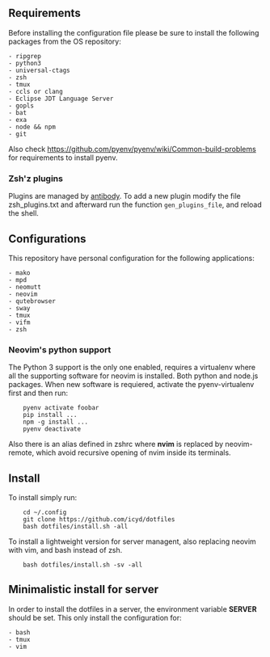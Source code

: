 ## Requirements

Before installing the configuration file please be sure to install the following packages from the OS repository:

    - ripgrep
    - python3
    - universal-ctags
    - zsh
    - tmux
    - ccls or clang
    - Eclipse JDT Language Server
    - gopls
    - bat
    - exa
    - node && npm
    - git

Also check <https://github.com/pyenv/pyenv/wiki/Common-build-problems> for requirements to install pyenv.

### Zsh'z plugins

Plugins are managed by [antibody](http://getantibody.github.io/). To add a new
plugin modify the file zsh_plugins.txt and afterward run the function
`gen_plugins_file`, and reload the shell.

## Configurations

This repository have personal configuration for the following applications:

    - mako
    - mpd
    - neomutt
    - neovim
    - qutebrowser
    - sway
    - tmux
    - vifm
    - zsh

### Neovim's python support

The Python 3 support is the only one enabled, requires a virtualenv where all
the supporting software for neovim is installed. Both python and node.js
packages. When new software is requiered, activate the pyenv-virtualenv first
and then run:

```
    pyenv activate foobar
    pip install ...
    npm -g install ...
    pyenv deactivate
```

Also there is an alias defined in zshrc where **nvim** is replaced by
neovim-remote, which avoid recursive opening of nvim inside its terminals.

## Install

To install simply run:

```
    cd ~/.config
    git clone https://github.com/icyd/dotfiles
    bash dotfiles/install.sh -all
```

To install a lightweight version for server managent, also replacing neovim with vim, and bash instead of zsh.

```
    bash dotfiles/install.sh -sv -all
```

## Minimalistic install for server

In order to install the dotfiles in a server, the environment variable **SERVER** should be set. This only install the configuration for:

    - bash
    - tmux
    - vim
